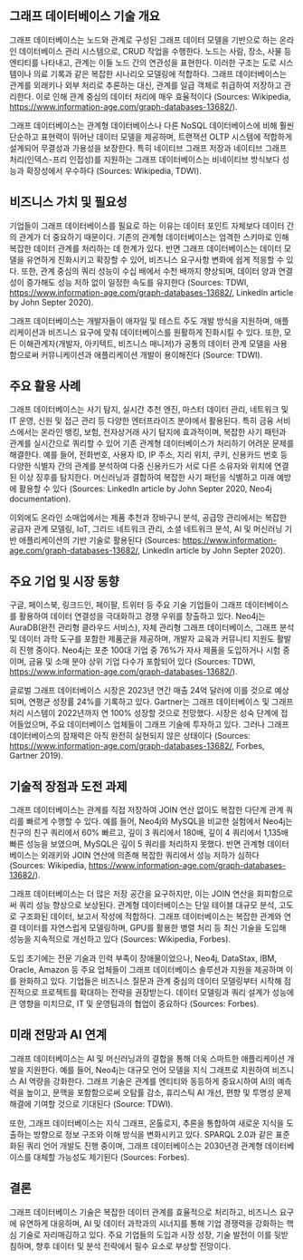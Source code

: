 ## 그래프 데이터베이스 기술 개요
그래프 데이터베이스는 노드와 관계로 구성된 그래프 데이터 모델을 기반으로 하는 온라인 데이터베이스 관리 시스템으로, CRUD 작업을 수행한다. 노드는 사람, 장소, 사물 등 엔티티를 나타내고, 관계는 이들 노드 간의 연관성을 표현한다. 이러한 구조는 도로 시스템이나 의료 기록과 같은 복잡한 시나리오 모델링에 적합하다. 그래프 데이터베이스는 관계를 외래키나 외부 처리로 추론하는 대신, 관계를 일급 객체로 취급하여 저장하고 관리한다. 이로 인해 관계 중심의 데이터 처리에 매우 효율적이다 (Sources: Wikipedia, https://www.information-age.com/graph-databases-13682/).

그래프 데이터베이스는 관계형 데이터베이스나 다른 NoSQL 데이터베이스에 비해 훨씬 단순하고 표현력이 뛰어난 데이터 모델을 제공하며, 트랜잭션 OLTP 시스템에 적합하게 설계되어 무결성과 가용성을 보장한다. 특히 네이티브 그래프 저장과 네이티브 그래프 처리(인덱스-프리 인접성)를 지원하는 그래프 데이터베이스는 비네이티브 방식보다 성능과 확장성에서 우수하다 (Sources: Wikipedia, TDWI).

## 비즈니스 가치 및 필요성
기업들이 그래프 데이터베이스를 필요로 하는 이유는 데이터 포인트 자체보다 데이터 간의 관계가 더 중요하기 때문이다. 기존의 관계형 데이터베이스는 엄격한 스키마로 인해 복잡한 데이터 관계를 처리하는 데 한계가 있다. 반면 그래프 데이터베이스는 데이터 모델을 유연하게 진화시키고 확장할 수 있어, 비즈니스 요구사항 변화에 쉽게 적응할 수 있다. 또한, 관계 중심의 쿼리 성능이 수십 배에서 수천 배까지 향상되며, 데이터 양과 연결성이 증가해도 성능 저하 없이 일정한 속도를 유지한다 (Sources: TDWI, https://www.information-age.com/graph-databases-13682/, LinkedIn article by John Septer 2020).

그래프 데이터베이스는 개발자들이 애자일 및 테스트 주도 개발 방식을 지원하며, 애플리케이션과 비즈니스 요구에 맞춰 데이터베이스를 원활하게 진화시킬 수 있다. 또한, 모든 이해관계자(개발자, 아키텍트, 비즈니스 매니저)가 공통의 데이터 관계 모델을 사용함으로써 커뮤니케이션과 애플리케이션 개발이 용이해진다 (Source: TDWI).

## 주요 활용 사례
그래프 데이터베이스는 사기 탐지, 실시간 추천 엔진, 마스터 데이터 관리, 네트워크 및 IT 운영, 신원 및 접근 관리 등 다양한 엔터프라이즈 분야에서 활용된다. 특히 금융 서비스에서는 온라인 뱅킹, 보험, 전자상거래 사기 탐지에 효과적이며, 복잡한 사기 패턴과 관계를 실시간으로 쿼리할 수 있어 기존 관계형 데이터베이스가 처리하기 어려운 문제를 해결한다. 예를 들어, 전화번호, 사용자 ID, IP 주소, 지리 위치, 쿠키, 신용카드 번호 등 다양한 식별자 간의 관계를 분석하여 다중 신용카드가 서로 다른 소유자와 위치에 연결된 이상 징후를 탐지한다. 머신러닝과 결합하여 복잡한 사기 패턴을 식별하고 미래 예방에 활용할 수 있다 (Sources: LinkedIn article by John Septer 2020, Neo4j documentation).

이외에도 온라인 소매업에서는 제품 추천과 장바구니 분석, 공급망 관리에서는 복잡한 공급자 관계 모델링, IoT, 그리드 네트워크 관리, 소셜 네트워크 분석, AI 및 머신러닝 기반 애플리케이션의 기반 기술로 활용된다 (Sources: https://www.information-age.com/graph-databases-13682/, LinkedIn article by John Septer 2020).

## 주요 기업 및 시장 동향
구글, 페이스북, 링크드인, 페이팔, 트위터 등 주요 기술 기업들이 그래프 데이터베이스를 활용하여 데이터 연결성을 극대화하고 경쟁 우위를 창출하고 있다. Neo4j는 AuraDB(완전 관리형 클라우드 서비스), 자체 관리형 그래프 데이터베이스, 그래프 분석 및 데이터 과학 도구를 포함한 제품군을 제공하며, 개발자 교육과 커뮤니티 지원도 활발히 진행 중이다. Neo4j는 포춘 100대 기업 중 76%가 자사 제품을 도입하거나 시험 중이며, 금융 및 소매 분야 상위 기업 다수가 포함되어 있다 (Sources: TDWI, https://www.information-age.com/graph-databases-13682/).

글로벌 그래프 데이터베이스 시장은 2023년 연간 매출 24억 달러에 이를 것으로 예상되며, 연평균 성장률 24%를 기록하고 있다. Gartner는 그래프 데이터베이스 및 그래프 처리 시스템이 2022년까지 연 100% 성장할 것으로 전망했다. 시장은 성숙 단계에 접어들었으며, 주요 데이터베이스 업체들이 그래프 기술에 투자하고 있다. 그러나 그래프 데이터베이스의 잠재력은 아직 완전히 실현되지 않은 상태이다 (Sources: https://www.information-age.com/graph-databases-13682/, Forbes, Gartner 2019).

## 기술적 장점과 도전 과제
그래프 데이터베이스는 관계를 직접 저장하여 JOIN 연산 없이도 복잡한 다단계 관계 쿼리를 빠르게 수행할 수 있다. 예를 들어, Neo4j와 MySQL을 비교한 실험에서 Neo4j는 친구의 친구 쿼리에서 60% 빠르고, 깊이 3 쿼리에서 180배, 깊이 4 쿼리에서 1,135배 빠른 성능을 보였으며, MySQL은 깊이 5 쿼리를 처리하지 못했다. 반면 관계형 데이터베이스는 외래키와 JOIN 연산에 의존해 복잡한 쿼리에서 성능 저하가 심하다 (Sources: Wikipedia, https://www.information-age.com/graph-databases-13682/).

그래프 데이터베이스는 더 많은 저장 공간을 요구하지만, 이는 JOIN 연산을 회피함으로써 쿼리 성능 향상으로 보상된다. 관계형 데이터베이스는 단일 테이블 대규모 분석, 고도로 구조화된 데이터, 보고서 작성에 적합하다. 그래프 데이터베이스는 복잡한 관계와 연결 데이터를 자연스럽게 모델링하며, GPU를 활용한 병렬 처리 등 최신 기술을 도입해 성능을 지속적으로 개선하고 있다 (Sources: Wikipedia, Forbes).

도입 초기에는 전문 기술과 인력 부족이 장애물이었으나, Neo4j, DataStax, IBM, Oracle, Amazon 등 주요 업체들이 그래프 데이터베이스 솔루션과 지원을 제공하며 이를 완화하고 있다. 기업들은 비즈니스 질문과 관계 중심의 데이터 모델링부터 시작해 점진적으로 프로젝트를 확대하는 전략을 권장받는다. 데이터 모델링과 쿼리 설계가 성능에 큰 영향을 미치므로, IT 및 운영팀과의 협업이 중요하다 (Sources: Forbes).

## 미래 전망과 AI 연계
그래프 데이터베이스는 AI 및 머신러닝과의 결합을 통해 더욱 스마트한 애플리케이션 개발을 지원한다. 예를 들어, Neo4j는 대규모 언어 모델을 지식 그래프로 지원하여 비즈니스 AI 역량을 강화한다. 그래프 기술은 관계를 엔티티와 동등하게 중요시하여 AI의 예측력을 높이고, 문맥을 포함함으로써 오탐률 감소, 휴리스틱 AI 개선, 편향 및 투명성 문제 해결에 기여할 것으로 기대된다 (Source: TDWI).

또한, 그래프 데이터베이스는 지식 그래프, 온톨로지, 추론을 통합하여 새로운 지식을 도출하는 방향으로 정보 구조와 이해 방식을 변화시키고 있다. SPARQL 2.0과 같은 표준화된 쿼리 언어 개발도 진행 중이며, 그래프 데이터베이스는 2030년경 관계형 데이터베이스를 대체할 가능성도 제기된다 (Sources: Forbes).

## 결론
그래프 데이터베이스 기술은 복잡한 데이터 관계를 효율적으로 처리하고, 비즈니스 요구에 유연하게 대응하며, AI 및 데이터 과학과의 시너지를 통해 기업 경쟁력을 강화하는 핵심 기술로 자리매김하고 있다. 주요 기업들의 도입과 시장 성장, 기술 발전이 이를 뒷받침하며, 향후 데이터 및 분석 전략에서 필수 요소로 부상할 전망이다.